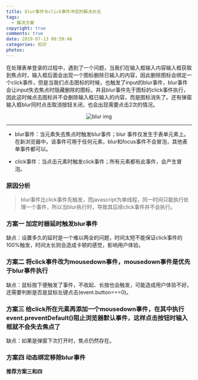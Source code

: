 ```yaml
---
title: blur事件与click事件冲突的解决办法
tags:
  - 解决方案
copyright: true
comments: true
date: 2019-07-13 00:59:46
categories: 知识
photos:
---
```


在处理表单登录的过程中，遇到了一个问题，当我们在输入框输入内容输入框获取到焦点时，输入框后面会出现一个图标删除已输入的内容，因此删除图标会绑定一个click事件，但是当我们点击图标的时候，也触发了input的blur事件，blur事件会让input失去焦点时隐藏删除的图标，并且blur事件先于图标的click事件执行，因此这时候点击图标并不会删除输入框已输入的内容，而是图标消失了。还有弹窗输入框blur同时点击取消按钮关闭，也会出现需要点击2次的情况。

<p align="center"><img src="http://cdn.mydearest.cn/blog/images/blur.png" alt="blur img"></p>

---
<!--more-->

- blur事件：当元素失去焦点时触发blur事件；blur 事件仅发生于表单元素上。在新浏览器中，该事件可用于任何元素，blur和focus事件不会冒泡，其他表单事件都可以。

- click事件：当点击元素时触发click事件；所有元素都有此事件，会产生冒泡。

### 原因分析
> blur事件比click事件先触发，而javascript为单线程，同一时间只能执行处理一个事件，所以当blur执行时，导致其后续click事件并不会执行。

### 方案一 加定时器延时触发blur事件

缺点：设置多久的延时是一个难以两全的问题，时间太短不能保证click事件的100%触发，时间太长则会造成卡顿的感觉，影响用户体验。

### 方案二 将click事件改为mousedown事件，mousedown事件是优先于blur事件执行

缺点：鼠标按下便触发了事件，不收起、长按也会触发，可能造成用户体验不好。还需要判断是否是鼠标左键点击(event.button===0)。

### 方案三 给click所在元素再添加一个mousedown事件，在其中执行event.preventDefault()阻止浏览器默认事件，这样点击按钮时输入框就不会失去焦点了

缺点：如果是弹窗下次打开时，焦点仍然存在。

### 方案四 动态绑定移除blur事件

**推荐方案三和四**
